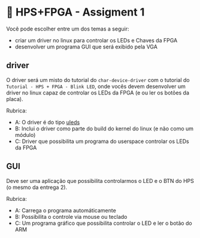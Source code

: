 # 🔔 HPS+FPGA - Assigment 1

Você pode escolher entre um dos temas a seguir:

- criar um driver no linux para controlar os LEDs e Chaves da FPGA
- desenvolver um programa GUI que será exibido pela VGA

## driver

O driver será um misto do tutorial do `char-device-driver` com o tutorial do `Tutorial - HPS + FPGA - Blink LED`, onde vocês devem desenvolver um driver no linux capaz de controlar os LEDs da FPGA (e ou ler os botões da placa).

Rubrica:

- A: O driver é do tipo [uleds](https://01.org/linuxgraphics/gfx-docs/drm/leds/leds-class.html) 
- B: Inclui o driver como parte do build do kernel do linux (e não como um módulo)
- C: Driver que possibilita um programa do userspace controlar os LEDs da FPGA

## GUI

Deve ser uma aplicação que possibilita controlarmos o LED e o BTN do HPS (o mesmo da entrega 2).

Rubrica:

- A: Carrega o programa automáticamente
- B: Possibilita o controle via mouse ou teclado
- C: Um programa gráfico que possibilita controlar o LED e ler o botão do ARM
